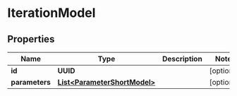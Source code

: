 

# IterationModel


## Properties

| Name | Type | Description | Notes |
|------------ | ------------- | ------------- | -------------|
|**id** | **UUID** |  |  [optional] |
|**parameters** | [**List&lt;ParameterShortModel&gt;**](ParameterShortModel.md) |  |  [optional] |




